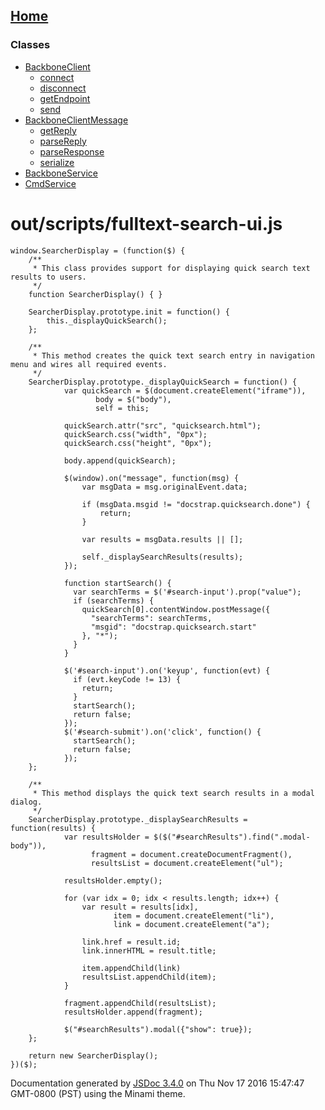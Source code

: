 [Home](index.html)
------------------

### Classes

-   [BackboneClient](BackboneClient.html)
    -   [connect](BackboneClient.html#connect)
    -   [disconnect](BackboneClient.html#disconnect)
    -   [getEndpoint](BackboneClient.html#getEndpoint)
    -   [send](BackboneClient.html#send)
-   [BackboneClientMessage](BackboneClientMessage.html)
    -   [getReply](BackboneClientMessage.html#getReply)
    -   [parseReply](BackboneClientMessage.html#parseReply)
    -   [parseResponse](BackboneClientMessage.html#parseResponse)
    -   [serialize](BackboneClientMessage.html#serialize)
-   [BackboneService](BackboneService.html)
-   [CmdService](CmdService.html)

out/scripts/fulltext-search-ui.js
=================================

``` prettyprint
window.SearcherDisplay = (function($) {
    /**
     * This class provides support for displaying quick search text results to users.
     */
    function SearcherDisplay() { }

    SearcherDisplay.prototype.init = function() {
        this._displayQuickSearch();
    };

    /**
     * This method creates the quick text search entry in navigation menu and wires all required events.
     */
    SearcherDisplay.prototype._displayQuickSearch = function() {
            var quickSearch = $(document.createElement("iframe")),
                   body = $("body"),
                   self = this;

            quickSearch.attr("src", "quicksearch.html");
            quickSearch.css("width", "0px");
            quickSearch.css("height", "0px");

            body.append(quickSearch);

            $(window).on("message", function(msg) {
                var msgData = msg.originalEvent.data;

                if (msgData.msgid != "docstrap.quicksearch.done") {
                    return;
                }

                var results = msgData.results || [];

                self._displaySearchResults(results);
            });

            function startSearch() {
              var searchTerms = $('#search-input').prop("value");
              if (searchTerms) {
                quickSearch[0].contentWindow.postMessage({
                  "searchTerms": searchTerms,
                  "msgid": "docstrap.quicksearch.start"
                }, "*");
              }
            }

            $('#search-input').on('keyup', function(evt) {
              if (evt.keyCode != 13) {
                return;
              }
              startSearch();
              return false;
            });
            $('#search-submit').on('click', function() {
              startSearch();
              return false;
            });
    };

    /**
     * This method displays the quick text search results in a modal dialog.
     */
    SearcherDisplay.prototype._displaySearchResults = function(results) {
            var resultsHolder = $($("#searchResults").find(".modal-body")),
                  fragment = document.createDocumentFragment(),
                  resultsList = document.createElement("ul");

            resultsHolder.empty();

            for (var idx = 0; idx < results.length; idx++) {
                var result = results[idx],
                       item = document.createElement("li"),
                       link = document.createElement("a");

                link.href = result.id;
                link.innerHTML = result.title;

                item.appendChild(link)
                resultsList.appendChild(item);
            }

            fragment.appendChild(resultsList);
            resultsHolder.append(fragment);

            $("#searchResults").modal({"show": true});
    };

    return new SearcherDisplay();
})($);
```

Documentation generated by [JSDoc 3.4.0](https://github.com/jsdoc3/jsdoc) on Thu Nov 17 2016 15:47:47 GMT-0800 (PST) using the Minami theme.
